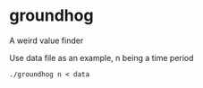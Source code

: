 # groundhog
A weird value finder

Use data file as an example, n being a time period
```
./groundhog n < data
```
